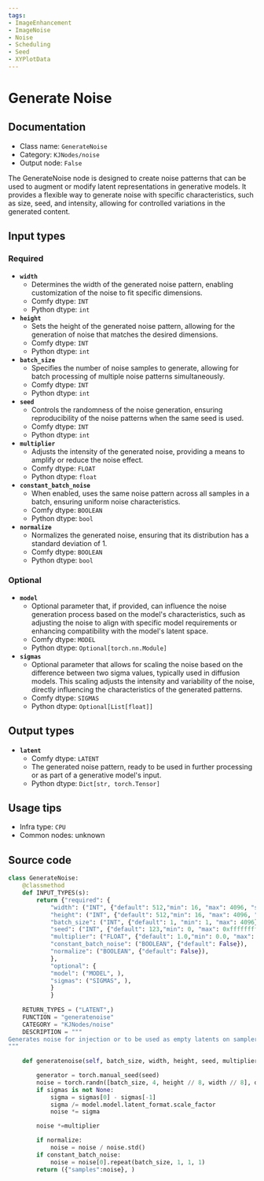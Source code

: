 ```yaml
---
tags:
- ImageEnhancement
- ImageNoise
- Noise
- Scheduling
- Seed
- XYPlotData
---
```


# Generate Noise
## Documentation
- Class name: `GenerateNoise`
- Category: `KJNodes/noise`
- Output node: `False`

The GenerateNoise node is designed to create noise patterns that can be used to augment or modify latent representations in generative models. It provides a flexible way to generate noise with specific characteristics, such as size, seed, and intensity, allowing for controlled variations in the generated content.
## Input types
### Required
- **`width`**
    - Determines the width of the generated noise pattern, enabling customization of the noise to fit specific dimensions.
    - Comfy dtype: `INT`
    - Python dtype: `int`
- **`height`**
    - Sets the height of the generated noise pattern, allowing for the generation of noise that matches the desired dimensions.
    - Comfy dtype: `INT`
    - Python dtype: `int`
- **`batch_size`**
    - Specifies the number of noise samples to generate, allowing for batch processing of multiple noise patterns simultaneously.
    - Comfy dtype: `INT`
    - Python dtype: `int`
- **`seed`**
    - Controls the randomness of the noise generation, ensuring reproducibility of the noise patterns when the same seed is used.
    - Comfy dtype: `INT`
    - Python dtype: `int`
- **`multiplier`**
    - Adjusts the intensity of the generated noise, providing a means to amplify or reduce the noise effect.
    - Comfy dtype: `FLOAT`
    - Python dtype: `float`
- **`constant_batch_noise`**
    - When enabled, uses the same noise pattern across all samples in a batch, ensuring uniform noise characteristics.
    - Comfy dtype: `BOOLEAN`
    - Python dtype: `bool`
- **`normalize`**
    - Normalizes the generated noise, ensuring that its distribution has a standard deviation of 1.
    - Comfy dtype: `BOOLEAN`
    - Python dtype: `bool`
### Optional
- **`model`**
    - Optional parameter that, if provided, can influence the noise generation process based on the model's characteristics, such as adjusting the noise to align with specific model requirements or enhancing compatibility with the model's latent space.
    - Comfy dtype: `MODEL`
    - Python dtype: `Optional[torch.nn.Module]`
- **`sigmas`**
    - Optional parameter that allows for scaling the noise based on the difference between two sigma values, typically used in diffusion models. This scaling adjusts the intensity and variability of the noise, directly influencing the characteristics of the generated patterns.
    - Comfy dtype: `SIGMAS`
    - Python dtype: `Optional[List[float]]`
## Output types
- **`latent`**
    - Comfy dtype: `LATENT`
    - The generated noise pattern, ready to be used in further processing or as part of a generative model's input.
    - Python dtype: `Dict[str, torch.Tensor]`
## Usage tips
- Infra type: `CPU`
- Common nodes: unknown


## Source code
```python
class GenerateNoise:
    @classmethod
    def INPUT_TYPES(s):
        return {"required": { 
            "width": ("INT", {"default": 512,"min": 16, "max": 4096, "step": 1}),
            "height": ("INT", {"default": 512,"min": 16, "max": 4096, "step": 1}),
            "batch_size": ("INT", {"default": 1, "min": 1, "max": 4096}),
            "seed": ("INT", {"default": 123,"min": 0, "max": 0xffffffffffffffff, "step": 1}),
            "multiplier": ("FLOAT", {"default": 1.0,"min": 0.0, "max": 4096, "step": 0.01}),
            "constant_batch_noise": ("BOOLEAN", {"default": False}),
            "normalize": ("BOOLEAN", {"default": False}),
            },
            "optional": {
            "model": ("MODEL", ),
            "sigmas": ("SIGMAS", ),
            }
            }
    
    RETURN_TYPES = ("LATENT",)
    FUNCTION = "generatenoise"
    CATEGORY = "KJNodes/noise"
    DESCRIPTION = """
Generates noise for injection or to be used as empty latents on samplers with add_noise off.
"""
        
    def generatenoise(self, batch_size, width, height, seed, multiplier, constant_batch_noise, normalize, sigmas=None, model=None):

        generator = torch.manual_seed(seed)
        noise = torch.randn([batch_size, 4, height // 8, width // 8], dtype=torch.float32, layout=torch.strided, generator=generator, device="cpu")
        if sigmas is not None:
            sigma = sigmas[0] - sigmas[-1]
            sigma /= model.model.latent_format.scale_factor
            noise *= sigma

        noise *=multiplier

        if normalize:
            noise = noise / noise.std()
        if constant_batch_noise:
            noise = noise[0].repeat(batch_size, 1, 1, 1)
        return ({"samples":noise}, )

```
